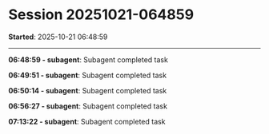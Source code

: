 # Session 20251021-064859

**Started**: 2025-10-21 06:48:59

---

**06:48:59 - subagent**: Subagent completed task

**06:49:51 - subagent**: Subagent completed task

**06:50:14 - subagent**: Subagent completed task

**06:56:27 - subagent**: Subagent completed task

**07:13:22 - subagent**: Subagent completed task

